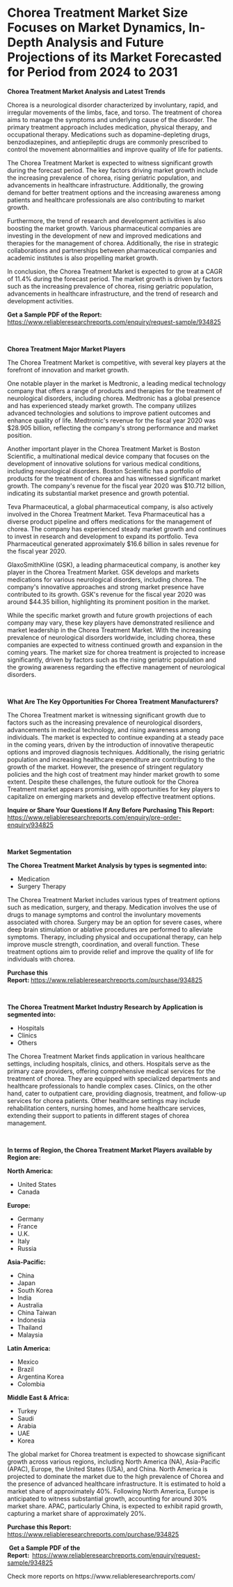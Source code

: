 <p><h1>Chorea Treatment Market Size Focuses on Market Dynamics, In-Depth Analysis and Future Projections of its Market Forecasted for Period from 2024 to 2031</h1></p><p><strong>Chorea Treatment Market Analysis and Latest Trends</strong></p>
<p><p>Chorea is a neurological disorder characterized by involuntary, rapid, and irregular movements of the limbs, face, and torso. The treatment of chorea aims to manage the symptoms and underlying cause of the disorder. The primary treatment approach includes medication, physical therapy, and occupational therapy. Medications such as dopamine-depleting drugs, benzodiazepines, and antiepileptic drugs are commonly prescribed to control the movement abnormalities and improve quality of life for patients.</p><p>The Chorea Treatment Market is expected to witness significant growth during the forecast period. The key factors driving market growth include the increasing prevalence of chorea, rising geriatric population, and advancements in healthcare infrastructure. Additionally, the growing demand for better treatment options and the increasing awareness among patients and healthcare professionals are also contributing to market growth.</p><p>Furthermore, the trend of research and development activities is also boosting the market growth. Various pharmaceutical companies are investing in the development of new and improved medications and therapies for the management of chorea. Additionally, the rise in strategic collaborations and partnerships between pharmaceutical companies and academic institutes is also propelling market growth.</p><p>In conclusion, the Chorea Treatment Market is expected to grow at a CAGR of 11.4% during the forecast period. The market growth is driven by factors such as the increasing prevalence of chorea, rising geriatric population, advancements in healthcare infrastructure, and the trend of research and development activities.</p></p>
<p><strong>Get a Sample PDF of the Report:&nbsp;</strong> <a href="https://www.reliableresearchreports.com/enquiry/request-sample/934825">https://www.reliableresearchreports.com/enquiry/request-sample/934825</a></p>
<p>&nbsp;</p>
<p><strong>Chorea Treatment Major Market Players</strong></p>
<p><p>The Chorea Treatment Market is competitive, with several key players at the forefront of innovation and market growth. </p><p>One notable player in the market is Medtronic, a leading medical technology company that offers a range of products and therapies for the treatment of neurological disorders, including chorea. Medtronic has a global presence and has experienced steady market growth. The company utilizes advanced technologies and solutions to improve patient outcomes and enhance quality of life. Medtronic's revenue for the fiscal year 2020 was $28.905 billion, reflecting the company's strong performance and market position.</p><p>Another important player in the Chorea Treatment Market is Boston Scientific, a multinational medical device company that focuses on the development of innovative solutions for various medical conditions, including neurological disorders. Boston Scientific has a portfolio of products for the treatment of chorea and has witnessed significant market growth. The company's revenue for the fiscal year 2020 was $10.712 billion, indicating its substantial market presence and growth potential.</p><p>Teva Pharmaceutical, a global pharmaceutical company, is also actively involved in the Chorea Treatment Market. Teva Pharmaceutical has a diverse product pipeline and offers medications for the management of chorea. The company has experienced steady market growth and continues to invest in research and development to expand its portfolio. Teva Pharmaceutical generated approximately $16.6 billion in sales revenue for the fiscal year 2020.</p><p>GlaxoSmithKline (GSK), a leading pharmaceutical company, is another key player in the Chorea Treatment Market. GSK develops and markets medications for various neurological disorders, including chorea. The company's innovative approaches and strong market presence have contributed to its growth. GSK's revenue for the fiscal year 2020 was around $44.35 billion, highlighting its prominent position in the market.</p><p>While the specific market growth and future growth projections of each company may vary, these key players have demonstrated resilience and market leadership in the Chorea Treatment Market. With the increasing prevalence of neurological disorders worldwide, including chorea, these companies are expected to witness continued growth and expansion in the coming years. The market size for chorea treatment is projected to increase significantly, driven by factors such as the rising geriatric population and the growing awareness regarding the effective management of neurological disorders.</p></p>
<p>&nbsp;</p>
<p><strong>What Are The Key Opportunities For Chorea Treatment Manufacturers?</strong></p>
<p><p>The Chorea Treatment market is witnessing significant growth due to factors such as the increasing prevalence of neurological disorders, advancements in medical technology, and rising awareness among individuals. The market is expected to continue expanding at a steady pace in the coming years, driven by the introduction of innovative therapeutic options and improved diagnosis techniques. Additionally, the rising geriatric population and increasing healthcare expenditure are contributing to the growth of the market. However, the presence of stringent regulatory policies and the high cost of treatment may hinder market growth to some extent. Despite these challenges, the future outlook for the Chorea Treatment market appears promising, with opportunities for key players to capitalize on emerging markets and develop effective treatment options.</p></p>
<p><strong>Inquire or Share Your Questions If Any Before Purchasing This Report:</strong> <a href="https://www.reliableresearchreports.com/enquiry/pre-order-enquiry/934825">https://www.reliableresearchreports.com/enquiry/pre-order-enquiry/934825</a></p>
<p>&nbsp;</p>
<p><strong>Market Segmentation</strong></p>
<p><strong>The Chorea Treatment Market Analysis by types is segmented into:</strong></p>
<p><ul><li>Medication</li><li>Surgery Therapy</li></ul></p>
<p><p>The Chorea Treatment Market includes various types of treatment options such as medication, surgery, and therapy. Medication involves the use of drugs to manage symptoms and control the involuntary movements associated with chorea. Surgery may be an option for severe cases, where deep brain stimulation or ablative procedures are performed to alleviate symptoms. Therapy, including physical and occupational therapy, can help improve muscle strength, coordination, and overall function. These treatment options aim to provide relief and improve the quality of life for individuals with chorea.</p></p>
<p><strong>Purchase this Report:&nbsp;</strong><a href="https://www.reliableresearchreports.com/purchase/934825">https://www.reliableresearchreports.com/purchase/934825</a></p>
<p>&nbsp;</p>
<p><strong>The Chorea Treatment Market Industry Research by Application is segmented into:</strong></p>
<p><ul><li>Hospitals</li><li>Clinics</li><li>Others</li></ul></p>
<p><p>The Chorea Treatment Market finds application in various healthcare settings, including hospitals, clinics, and others. Hospitals serve as the primary care providers, offering comprehensive medical services for the treatment of chorea. They are equipped with specialized departments and healthcare professionals to handle complex cases. Clinics, on the other hand, cater to outpatient care, providing diagnosis, treatment, and follow-up services for chorea patients. Other healthcare settings may include rehabilitation centers, nursing homes, and home healthcare services, extending their support to patients in different stages of chorea management.</p></p>
<p>&nbsp;</p>
<p><strong>In terms of Region, the Chorea Treatment Market Players available by Region are:</strong></p>
<p>
    <p> <strong> North America: </strong>
        <ul>
            <li>United States</li>
            <li>Canada</li>
        </ul>
        </p> 
    <p> <strong> Europe: </strong>
        <ul>
            <li>Germany</li>
            <li>France</li>
            <li>U.K.</li>
            <li>Italy</li>
            <li>Russia</li>
        </ul>
        </p> 
    <p> <strong> Asia-Pacific: </strong>
        <ul>
            <li>China</li>
            <li>Japan</li>
            <li>South Korea</li>
            <li>India</li>
            <li>Australia</li>
            <li>China Taiwan</li>
            <li>Indonesia</li>
            <li>Thailand</li>
            <li>Malaysia</li>
        </ul>
        </p> 
    <p> <strong> Latin America: </strong>
        <ul>
            <li>Mexico</li>
            <li>Brazil</li>
            <li>Argentina Korea</li>
            <li>Colombia</li>
        </ul>
        </p> 
    <p> <strong> Middle East & Africa: </strong>
        <ul>
            <li>Turkey</li>
            <li>Saudi</li>
            <li>Arabia</li>
            <li>UAE</li>
            <li>Korea</li>
        </ul>
    </p>
    </p>
<p><p>The global market for Chorea treatment is expected to showcase significant growth across various regions, including North America (NA), Asia-Pacific (APAC), Europe, the United States (USA), and China. North America is projected to dominate the market due to the high prevalence of Chorea and the presence of advanced healthcare infrastructure. It is estimated to hold a market share of approximately 40%. Following North America, Europe is anticipated to witness substantial growth, accounting for around 30% market share. APAC, particularly China, is expected to exhibit rapid growth, capturing a market share of approximately 20%.</p></p>
<p><strong>Purchase this Report: </strong><a href="https://www.reliableresearchreports.com/purchase/934825">https://www.reliableresearchreports.com/purchase/934825</a></p>
<p>&nbsp;<strong>Get a Sample PDF of the Report:&nbsp;&nbsp;</strong><a href="https://www.reliableresearchreports.com/enquiry/request-sample/934825">https://www.reliableresearchreports.com/enquiry/request-sample/934825</a></p>
<p><strong></strong></p>
<p>Check more reports on https://www.reliableresearchreports.com/</p>